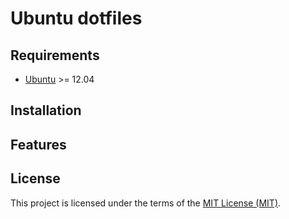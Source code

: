 # Ubuntu dotfiles

## Requirements

* [Ubuntu](http://www.ubuntu.com) >= 12.04

## Installation



## Features



## License

This project is licensed under the terms of the [MIT License (MIT)](LICENSE).
